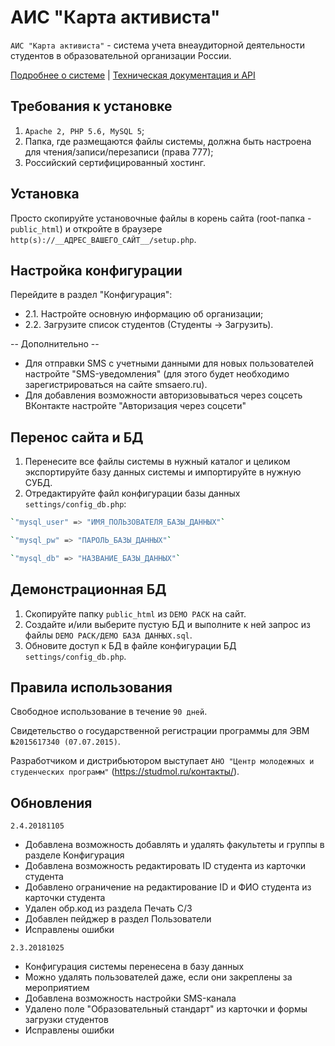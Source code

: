 # АИС "Карта активиста"
`АИС "Карта активиста"` - система учета внеаудиторной деятельности студентов в образовательной организации России.

[Подробнее о системе](https://github.com/danilov1/activist-card/blob/master/%D0%90%D0%98%D0%A1%20%D0%9A%D0%B0%D1%80%D1%82%D0%B0%20%D0%B0%D0%BA%D1%82%D0%B8%D0%B2%D0%B8%D1%81%D1%82%D0%B0%20(2018).pdf) | [Техническая документация и API](https://github.com/danilov1/activist-card/blob/master/%D0%94%D0%9E%D0%9A%D0%A3%D0%9C%D0%95%D0%9D%D0%A2%D0%90%D0%A6%D0%98%D0%AF%20%D0%90%D0%98%D0%A1%20%22%D0%9A%D0%90%D0%A0%D0%A2%D0%90%20%D0%90%D0%9A%D0%A2%D0%98%D0%92%D0%98%D0%A1%D0%A2%D0%90%22.pdf)

## Требования к установке
1. `Apache 2, PHP 5.6, MySQL 5`;
2. Папка, где размещаются файлы системы, должна быть настроена для чтения/записи/перезаписи (права 777);
3. Российский сертифицированный хостинг.

## Установка
Просто скопируйте установочные файлы в корень сайта (root-папка - `public_html`) и откройте в браузере `http(s)://__АДРЕС_ВАШЕГО_САЙТ__/setup.php`.

## Настройка конфигурации
Перейдите в раздел "Конфигурация":
- 2.1. Настройте основную информацию об организации;
- 2.2. Загрузите список студентов (Студенты -> Загрузить).

-- Дополнительно --
- Для отправки SMS с учетными данными для новых пользователей настройте "SMS-уведомления" (для этого будет необходимо зарегистрироваться на сайте smsaero.ru).
- Для добавления возможности авторизовываться через соцсеть ВКонтакте настройте "Авторизация через соцсети"

## Перенос сайта и БД
1. Перенесите все файлы системы в нужный каталог и целиком экспортируйте базу данных системы и импортируйте в нужную СУБД.
2. Отредактируйте файл конфигурации базы данных `settings/config_db.php`:
```sh
`"mysql_user" => "ИМЯ_ПОЛЬЗОВАТЕЛЯ_БАЗЫ_ДАННЫХ"`
```
```sh
`"mysql_pw" => "ПАРОЛЬ_БАЗЫ_ДАННЫХ"`
```
```sh
`"mysql_db" => "НАЗВАНИЕ_БАЗЫ_ДАННЫХ"`
```

## Демонстрационная БД
1. Скопируйте папку `public_html` из `DEMO PACK` на сайт.
2. Создайте и/или выберите пустую БД и выполните к ней запрос из файлы `DEMO PACK/ДЕМО БАЗА ДАННЫХ.sql`.
3. Обновите доступ к БД в файле конфигурации БД `settings/config_db.php`.

## Правила использования
Свободное использование в течение `90 дней`.

Свидетельство о государственной регистрации программы для ЭВМ `№2015617340 (07.07.2015)`.

Разработчиком и дистрибьютором выступает `АНО "Центр молодежных и студенческих программ"` (https://studmol.ru/контакты/).

## Обновления
`2.4.20181105`
- Добавлена возможность добавлять и удалять факультеты и группы в разделе Конфигурация
- Добавлена возможность редактировать ID студента из карточки студента
- Добавлено ограничение на редактирование ID и ФИО студента из карточки студента
- Удален обр.код из раздела Печать С/З
- Добавлен пейджер в раздел Пользователи
- Исправлены ошибки

`2.3.20181025`
- Конфигурация системы перенесена в базу данных
- Можно удалять пользователей даже, если они закреплены за мероприятием
- Добавлена возможность настройки SMS-канала
- Удалено поле "Образовательный стандарт" из карточки и формы загрузки студентов
- Исправлены ошибки
